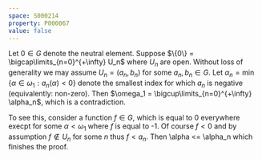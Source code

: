 ```yaml
---
space: S000214
property: P000067
value: false
---
```


Let $0 \in G$ denote the neutral element.
Suppose $\{0\} = \bigcap\limits_{n=0}^{+\infty} U_n$ where $U_n$ are open.
Without loss of generality we may assume $U_n = (a_n, b_n)$ for some $a_n, b_n \in G$.
Let $\alpha_n = \min \{ \alpha \in \omega_1 : a_n(\alpha) < 0\}$ 
denote the smallest index for which $a_n$ is negative (equivalently: non-zero).
Then $\omega_1 = \bigcup\limits_{n=0}^{+\infty} \alpha_n$, which is a contradiction. 

To see this, consider a function $f \in G$, which is equal to 0 everywhere
execpt for some $\alpha < \omega_1$ where $f$ is equal to -1.
Of course $f < 0$ and by assumption $f \notin U_n$ for some $n$ thus $f < a_n$. 
Then \alpha <= \alpha_n which finishes the proof. 
